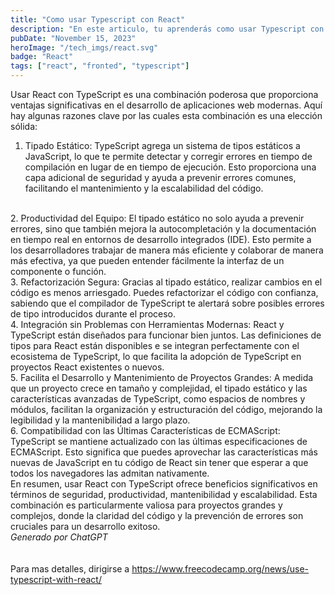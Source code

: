 ```yaml
---
title: "Como usar Typescript con React"
description: "En este articulo, tu aprenderás como usar Typescript con React."
pubDate: "November 15, 2023"
heroImage: "/tech_imgs/react.svg"
badge: "React"
tags: ["react", "fronted", "typescript"]
---
```

Usar React con TypeScript es una combinación poderosa que proporciona ventajas significativas en el desarrollo de aplicaciones web modernas. Aquí hay algunas razones clave por las cuales esta combinación es una elección sólida:
<br>
1. Tipado Estático: TypeScript agrega un sistema de tipos estáticos a JavaScript, lo que te permite detectar y corregir errores en tiempo de compilación en lugar de en tiempo de ejecución. Esto proporciona una capa adicional de seguridad y ayuda a prevenir errores comunes, facilitando el mantenimiento y la escalabilidad del código.
<br>
2. Productividad del Equipo: El tipado estático no solo ayuda a prevenir errores, sino que también mejora la autocompletación y la documentación en tiempo real en entornos de desarrollo integrados (IDE). Esto permite a los desarrolladores trabajar de manera más eficiente y colaborar de manera más efectiva, ya que pueden entender fácilmente la interfaz de un componente o función.
<br>
3. Refactorización Segura: Gracias al tipado estático, realizar cambios en el código es menos arriesgado. Puedes refactorizar el código con confianza, sabiendo que el compilador de TypeScript te alertará sobre posibles errores de tipo introducidos durante el proceso.
<br>
4. Integración sin Problemas con Herramientas Modernas: React y TypeScript están diseñados para funcionar bien juntos. Las definiciones de tipos para React están disponibles e se integran perfectamente con el ecosistema de TypeScript, lo que facilita la adopción de TypeScript en proyectos React existentes o nuevos.
<br>
5. Facilita el Desarrollo y Mantenimiento de Proyectos Grandes: A medida que un proyecto crece en tamaño y complejidad, el tipado estático y las características avanzadas de TypeScript, como espacios de nombres y módulos, facilitan la organización y estructuración del código, mejorando la legibilidad y la mantenibilidad a largo plazo.
<br>
6. Compatibilidad con las Últimas Características de ECMAScript: TypeScript se mantiene actualizado con las últimas especificaciones de ECMAScript. Esto significa que puedes aprovechar las características más nuevas de JavaScript en tu código de React sin tener que esperar a que todos los navegadores las admitan nativamente.
<br>
En resumen, usar React con TypeScript ofrece beneficios significativos en términos de seguridad, productividad, mantenibilidad y escalabilidad. Esta combinación es particularmente valiosa para proyectos grandes y complejos, donde la claridad del código y la prevención de errores son cruciales para un desarrollo exitoso.
<br>
<div class="flex justify-center">
    <i style="text-align: center">Generado por ChatGPT</i>
</div>
<br>
<br>
Para mas detalles, dirigirse a  <a href="https://www.freecodecamp.org/news/use-typescript-with-react/">https://www.freecodecamp.org/news/use-typescript-with-react/</a>